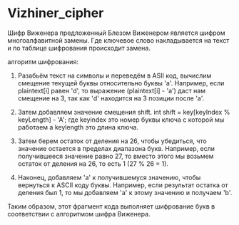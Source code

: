 # Vizhiner_cipher
Шифр Виженера предложенный Блезом Виженером является шифром многоалфавитной замены. Где ключевое слово накладывается на текст и по таблице шифрования происходит замена.

алгоритм шифрования:
1. Разабьём текст на символы и переведём в ASII код, вычислим  смещение текущей буквы относительно буквы 'a'. Например, если plaintext[i] равен 'd', то выражение (plaintext[i] - 'a') даст нам смещение на 3, так как 'd' находится на 3 позиции после 'a'.
 
2. Затем добавляем значение смещения shift. int shift = key[keyIndex % keyLength] - 'A'; где keyindex это номер буквы ключа с которой мы работаем а keylength это длина ключа.
 
3. Затем берем остаток от деления на 26, чтобы убедиться, что значение остается в пределах диапазона букв. Например, если получившееся значение равно 27, то вместо этого мы возьмем остаток от деления на 26, то есть 1 (27 % 26 = 1).
 
4. Наконец, добавляем 'a' к получившемуся значению, чтобы вернуться к ASCII коду буквы. Например, если результат остатка от деления был 1, то мы добавляем 'a' к этому значению и получаем 'b'.
 
Таким образом, этот фрагмент кода выполняет шифрование букв  в соответствии с алгоритмом шифра Виженера.
